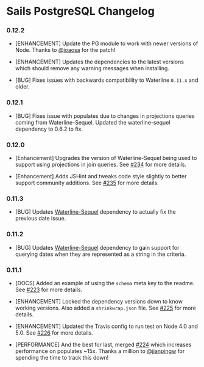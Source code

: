 # Sails PostgreSQL Changelog

### 0.12.2

* [ENHANCEMENT] Update the PG module to work with newer versions of Node. Thanks to [@joaosa](https://github.com/joaosa) for the patch!

* [ENHANCEMENT] Updates the dependencies to the latest versions which should remove any warning messages when installing.

* [BUG] Fixes issues with backwards compatibility to Waterline `0.11.x` and older.

### 0.12.1

* [BUG] Fixes issue with populates due to changes in projections queries coming from Waterline-Sequel. Updated the waterline-sequel dependency to 0.6.2 to fix.

### 0.12.0

* [Enhancement] Upgrades the version of Waterline-Sequel being used to support using projections in join queries. See [#234](https://github.com/balderdashy/sails-postgresql/pull/234) for more details.

* [Enhancement] Adds JSHint and tweaks code style slightly to better support community additions. See [#235](https://github.com/balderdashy/sails-postgresql/pull/235) for more details.

### 0.11.3

* [BUG] Updates [Waterline-Sequel](https://github.com/balderdashy/waterline-sequel) dependency to actually fix the previous date issue.

### 0.11.2

* [BUG] Updates [Waterline-Sequel](https://github.com/balderdashy/waterline-sequel) dependency to gain support for querying dates when they are represented as a string in the criteria.

### 0.11.1

* [DOCS] Added an example of using the `schema` meta key to the readme. See [#223](https://github.com/balderdashy/sails-postgresql/pull/223) for more details.

* [ENHANCEMENT] Locked the dependency versions down to know working versions. Also added a `shrinkwrap.json` file. See [#225](https://github.com/balderdashy/sails-postgresql/pull/225) for more details.

* [ENHANCEMENT] Updated the Travis config to run test on Node 4.0 and 5.0. See [#226](https://github.com/balderdashy/sails-postgresql/pull/226) for more details.

* [PERFORMANCE] And the best for last, merged [#224](https://github.com/balderdashy/sails-postgresql/pull/224) which increases performance on populates ~15x. Thanks a million to [@jianpingw](https://github.com/jianpingw) for spending the time to track this down!
